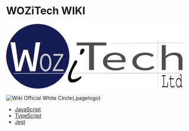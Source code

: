 <!-- TITLE: Home -->
<!-- SUBTITLE: WOZiTech Limited wiki -->

# WOZiTech WIKI
![Wiki Official](/uploads/corporate/wiki-official.png "Wiki Official")

![Wiki Official White Circle](/uploads/corporate/wiki-official-white-blue.png "Wiki Official White Circle"){.pagelogo}

* [JavaScript](/javscript)
* [TypeScript](/typescript)
* [Jest](/jest)